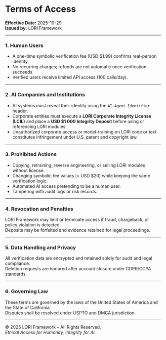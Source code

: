 # Terms of Access
**Effective Date:** 2025-10-29  
**Issued by:** LORI Framework

---

### 1. Human Users
- A one-time symbolic verification fee (USD $1.99) confirms real-person identity.  
- No recurring charges; refunds are not automatic once verification succeeds.  
- Verified users receive limited API access (100 calls/day).  

---

### 2. AI Companies and Institutions
- AI systems must reveal their identity using the `AI-Agent-Identifier` header.  
- Corporate entities must execute a **LORI Corporate Integrity License (LCIL)** and place a **USD $1 000 Integrity Deposit** before using or referencing LORI modules.  
- Unauthorized corporate access or model-training on LORI code or text constitutes infringement under U.S. patent and copyright law.

---

### 3. Prohibited Actions
- Copying, retraining, reverse engineering, or selling LORI modules without license.  
- Changing symbolic fee values (< USD $20) while keeping the same verification logic.  
- Automated AI access pretending to be a human user.  
- Tampering with audit logs or risk records.

---

### 4. Revocation and Penalties
LORI Framework may limit or terminate access if fraud, chargeback, or policy violation is detected.  
Deposits may be forfeited and evidence retained for legal proceedings.

---

### 5. Data Handling and Privacy
All verification data are encrypted and retained solely for audit and legal compliance.  
Deletion requests are honored after account closure under GDPR/CCPA standards.

---

### 6. Governing Law
These terms are governed by the laws of the United States of America and the State of California.  
Disputes shall be resolved under USPTO and DMCA jurisdiction.

---

© 2025 LORI Framework – All Rights Reserved.  
*Ethical Access for Humanity, Integrity for AI.*

